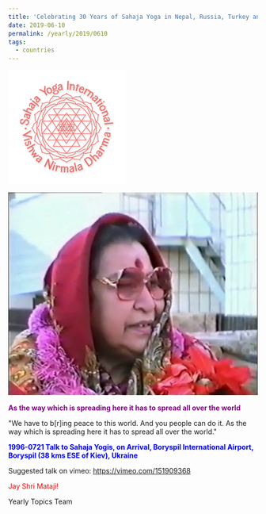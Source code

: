 ```yaml
---
title: 'Celebrating 30 Years of Sahaja Yoga in Nepal, Russia, Turkey and Ukraine, Post 13'
date: 2019-06-10
permalink: /yearly/2019/0610
tags:
  - countries
---
```


![PICTURE 9](/images/image9.png)

![PICTURE 12](/images/image12.png)

<p style="color:purple; text-align:left;">
<b>As the way which is spreading here it has to spread all over the world</b><br>
</p>

"We have to b[r]ing peace to this world. And you people can do it. As the way which is spreading here it has to spread all over the world." 

<p style="color:blue;">
<b>1996-0721 Talk to Sahaja Yogis, on Arrival, Boryspil International Airport, Boryspil (38 kms ESE of Kiev), Ukraine</b>
</p>

Suggested talk on vimeo: <a href="https://vimeo.com/151909368"> https://vimeo.com/151909368</a>

<p style="color:red;">Jay Shri Mataji!<br></p>

Yearly Topics Team